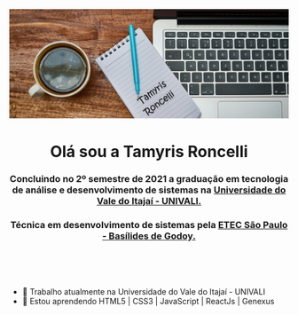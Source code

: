 <img src="https://github.com/tamyrisroncelli/tamyrisroncelli/blob/main/background3.png" style="max-width:100%;">

 <h1 align="center"> Olá sou a Tamyris Roncelli </h1>
 
<h3 align="center"> Concluindo no 2º semestre de 2021 a graduação em tecnologia de análise e desenvolvimento de sistemas na <a href="https://www.univali.br/Paginas/default.aspx" target="_blank">Universidade do Vale do Itajaí - UNIVALI.</a></h3>
<h3 align="center"> Técnica em desenvolvimento de sistemas pela <a href="https://basilides.com.br" rel="noopener">ETEC São Paulo - Basílides de Godoy.</a></h3><br><br><br>


- 🔭  Trabalho atualmente na Universidade do Vale do Itajaí - UNIVALI
- 🌱  Estou aprendendo HTML5 | CSS3 | JavaScript | ReactJs | Genexus 
<!-- 👯 I’m looking to collaborate on ...
- 🤔 I’m looking for help with ...
- 💬 Ask me about ...
- 📫  tamyrisroncelli@gmail.com
- 😄 Pronouns: ...
- ⚡ Fun fact: ...
-->

